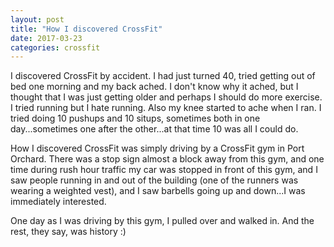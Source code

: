 ```yaml
---
layout: post
title: "How I discovered CrossFit"
date: 2017-03-23
categories: crossfit
---
```

I discovered CrossFit by accident. I had just turned 40, tried getting out of bed one morning and my back ached. I don't know why it ached, but I thought that I was just getting older and perhaps I should do more exercise. I tried running but I hate running. Also my knee started to ache when I ran. I tried doing 10 pushups and 10 situps, sometimes both in one day...sometimes one after the other...at that time 10 was all I could do.

How I discovered CrossFit was simply driving by a CrossFit gym in Port Orchard. There was a stop sign almost a block away from this gym, and one time during rush hour traffic my car was stopped in front of this gym, and I saw people running in and out of the building (one of the runners was wearing a weighted vest), and I saw barbells going up and down...I was immediately interested.

One day as I was driving by this gym, I pulled over and walked in. And the rest, they say, was history :)
